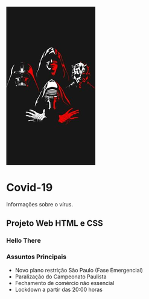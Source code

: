 ![Screenshot](starwars.jpg)

# Covid-19
Informações sobre o vírus.

## Projeto Web HTML e CSS

### Hello There

### Assuntos Principais 
- Novo plano restrição São Paulo (Fase Emergencial)
- Paralização do Campeonato Paulista
- Fechamento de comércio não essencial
- Lockdown a partir das 20:00 horas 